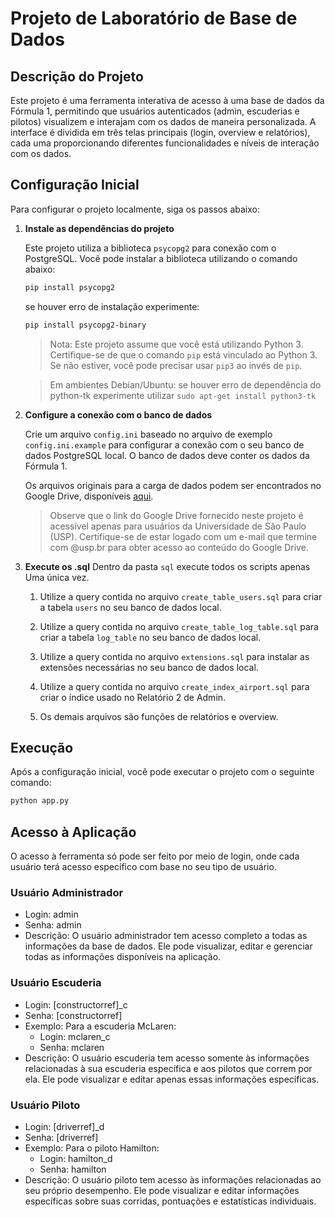 # Projeto de Laboratório de Base de Dados

## Descrição do Projeto

Este projeto é uma ferramenta interativa de acesso à uma base de dados da Fórmula 1, permitindo que usuários autenticados (admin, escuderias e pilotos) visualizem e interajam com os dados de maneira personalizada. A interface é dividida em três telas principais (login, overview e relatórios), cada uma proporcionando diferentes funcionalidades e níveis de interação com os dados.

## Configuração Inicial

Para configurar o projeto localmente, siga os passos abaixo:

1. **Instale as dependências do projeto**

   Este projeto utiliza a biblioteca `psycopg2` para conexão com o PostgreSQL. Você pode instalar a biblioteca utilizando o comando abaixo:

   ```sh
   pip install psycopg2
   ```

   se houver erro de instalação experimente:

   ```sh
   pip install psycopg2-binary
   ```

   > Nota: Este projeto assume que você está utilizando Python 3. Certifique-se de que o comando `pip` está vinculado ao Python 3. Se não estiver, você pode precisar usar `pip3` ao invés de `pip`.

   > Em ambientes Debian/Ubuntu: se houver erro de dependência do python-tk experimente utilizar `sudo apt-get install python3-tk`

2. **Configure a conexão com o banco de dados**

   Crie um arquivo `config.ini` baseado no arquivo de exemplo `config.ini.example` para configurar a conexão com o seu banco de dados PostgreSQL local. O banco de dados deve conter os dados da Fórmula 1.

   Os arquivos originais para a carga de dados podem ser encontrados no Google Drive, disponíveis [aqui](https://drive.google.com/drive/folders/13TQKEhQbwXMtd1MJ_oYFplgu8ets4QsO?usp=sharing).

   > Observe que o link do Google Drive fornecido neste projeto é acessível apenas para usuários da Universidade de São Paulo (USP). Certifique-se de estar logado com um e-mail que termine com @usp.br para obter acesso ao conteúdo do Google Drive.

3. **Execute os .sql**
   Dentro da pasta `sql` execute todos os scripts apenas Uma única vez.

   1. Utilize a query contida no arquivo `create_table_users.sql` para criar a tabela `users` no seu banco de dados local.

   2. Utilize a query contida no arquivo `create_table_log_table.sql` para criar a tabela `log_table` no seu banco de dados local.

   3. Utilize a query contida no arquivo `extensions.sql` para instalar as extensões necessárias no seu banco de dados local.

   4. Utilize a query contida no arquivo `create_index_airport.sql` para criar o índice usado no Relatório 2 de Admin.

   5. Os demais arquivos são funções de relatórios e overview.

## Execução

Após a configuração inicial, você pode executar o projeto com o seguinte comando:

```sh
python app.py
```

## Acesso à Aplicação

O acesso à ferramenta só pode ser feito por meio de login, onde cada usuário terá acesso específico com base no seu tipo de usuário.

### Usuário Administrador

- Login: admin
- Senha: admin
- Descrição: O usuário administrador tem acesso completo a todas as informações da base de dados. Ele pode visualizar, editar e gerenciar todas as informações disponíveis na aplicação.

### Usuário Escuderia

- Login: [constructorref]\_c
- Senha: [constructorref]
- Exemplo: Para a escuderia McLaren:
  - Login: mclaren_c
  - Senha: mclaren
- Descrição: O usuário escuderia tem acesso somente às informações relacionadas à sua escuderia específica e aos pilotos que correm por ela. Ele pode visualizar e editar apenas essas informações específicas.

### Usuário Piloto

- Login: [driverref]\_d
- Senha: [driverref]
- Exemplo: Para o piloto Hamilton:
  - Login: hamilton_d
  - Senha: hamilton
- Descrição: O usuário piloto tem acesso às informações relacionadas ao seu próprio desempenho. Ele pode visualizar e editar informações específicas sobre suas corridas, pontuações e estatísticas individuais.
